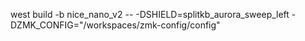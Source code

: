 west build -b nice_nano_v2 -- -DSHIELD=splitkb_aurora_sweep_left -DZMK_CONFIG="/workspaces/zmk-config/config"

